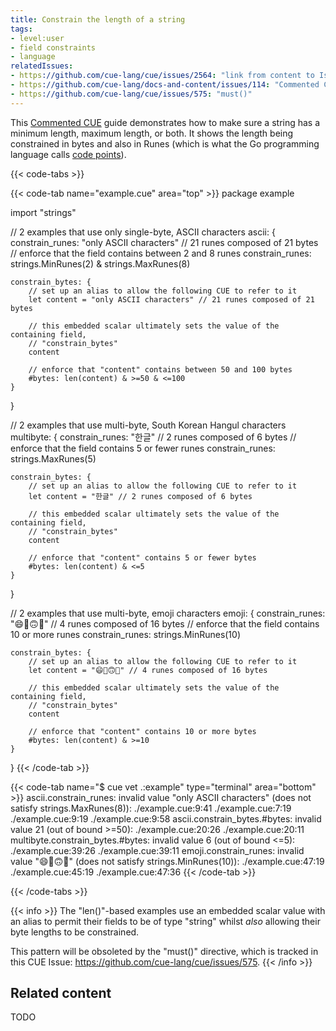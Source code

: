 ```yaml
---
title: Constrain the length of a string
tags:
- level:user
- field constraints
- language
relatedIssues:
- https://github.com/cue-lang/cue/issues/2564: "link from content to Issue"
- https://github.com/cue-lang/docs-and-content/issues/114: "Commented CUE explainer"
- https://github.com/cue-lang/cue/issues/575: "must()"
---
```


This [Commented CUE](FIXME:explainer) guide demonstrates how to make sure a
string has a minimum length, maximum length, or both. It shows the length being
constrained in bytes and also in Runes (which is what the Go programming
language calls [code points](https://go.dev/blog/strings)).

{{< code-tabs >}}

{{< code-tab name="example.cue" area="top" >}}
package example

import "strings"

// 2 examples that use only single-byte, ASCII characters
ascii: {
	constrain_runes: "only ASCII characters" // 21 runes composed of 21 bytes
	// enforce that the field contains between 2 and 8 runes
	constrain_runes: strings.MinRunes(2) & strings.MaxRunes(8)

	constrain_bytes: {
		// set up an alias to allow the following CUE to refer to it
		let content = "only ASCII characters" // 21 runes composed of 21 bytes

		// this embedded scalar ultimately sets the value of the containing field,
		// "constrain_bytes"
		content

		// enforce that "content" contains between 50 and 100 bytes
		#bytes: len(content) & >=50 & <=100
	}
}

// 2 examples that use multi-byte, South Korean Hangul characters
multibyte: {
	constrain_runes: "한글" // 2 runes composed of 6 bytes
	// enforce that the field contains 5 or fewer runes
	constrain_runes: strings.MaxRunes(5)

	constrain_bytes: {
		// set up an alias to allow the following CUE to refer to it
		let content = "한글" // 2 runes composed of 6 bytes

		// this embedded scalar ultimately sets the value of the containing field,
		// "constrain_bytes"
		content

		// enforce that "content" contains 5 or fewer bytes
		#bytes: len(content) & <=5
	}
}

// 2 examples that use multi-byte, emoji characters
emoji: {
	constrain_runes: "😄🥵🙃🥶" // 4 runes composed of 16 bytes
	// enforce that the field contains 10 or more runes
	constrain_runes: strings.MinRunes(10)

	constrain_bytes: {
		// set up an alias to allow the following CUE to refer to it
		let content = "😄🥵🙃🥶" // 4 runes composed of 16 bytes

		// this embedded scalar ultimately sets the value of the containing field,
		// "constrain_bytes"
		content

		// enforce that "content" contains 10 or more bytes
		#bytes: len(content) & >=10
	}
}
{{< /code-tab >}}

{{< code-tab name="$ cue vet .:example" type="terminal" area="bottom" >}}
ascii.constrain_runes: invalid value "only ASCII characters" (does not satisfy strings.MaxRunes(8)):
    ./example.cue:9:41
    ./example.cue:7:19
    ./example.cue:9:19
    ./example.cue:9:58
ascii.constrain_bytes.#bytes: invalid value 21 (out of bound >=50):
    ./example.cue:20:26
    ./example.cue:20:11
multibyte.constrain_bytes.#bytes: invalid value 6 (out of bound <=5):
    ./example.cue:39:26
    ./example.cue:39:11
emoji.constrain_runes: invalid value "😄🥵🙃🥶" (does not satisfy strings.MinRunes(10)):
    ./example.cue:47:19
    ./example.cue:45:19
    ./example.cue:47:36
{{< /code-tab >}}

{{< /code-tabs >}}

{{< info >}}
The "len()"-based examples use an embedded scalar value with an alias to permit
their fields to be of type "string" whilst *also* allowing their byte lengths
to be constrained.

This pattern will be obsoleted by the "must()" directive, which is tracked
in this CUE Issue: <https://github.com/cue-lang/cue/issues/575>.
{{< /info >}}

## Related content

TODO

